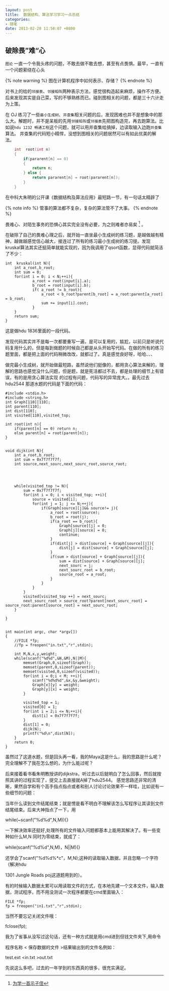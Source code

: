 ```yaml
---
layout: post
title:  数据结构、算法学习学习一点总结
categories:
- 随笔
date: 2013-02-20 11:50:07 +0800
---
```


## 破除畏”难“心
`图论` 一直一个令我头疼的问题，不敢去做不敢去想，甚至有点畏惧。最早，一直有一个问题萦绕在心头

{% note warning %}
图在计算机程序中如何表示、存储？
{% endnote %}

对书上的给的`邻接表`、`邻接矩阵`两种表示方法，感觉很构造起来麻烦，操作不方便。后来发现其实是自己菜，写的不够熟练而已。碰到图相关的问题，都是三十六计走为上策。

在 OJ 练习了一些`最小生成树`、`并查集`相关问题的后，发现困难也并不是想象中的那么大。解题时，并不是呆板的先用`邻接矩阵`或`邻接表`先把图构造完，再去跑算法。比如说`hdu 1232 畅通工程`这个问题，就可以用并查集给搞掉，边读取输入边跑`并查集`算法。 并查集的代码短小精悍，没想到图相关的问题居然可以有如此优美的解法。

```C
    int  root(int n)
    {  
        if(pararent[n] == 0)
        {
            return n;  
        } else {
            return pararent[n] = root(pararent[n]);
        }  
    }  
```

在中科大朱明的公开课《数据结构及算法应用》最短路一节，有一句话太精辟了

{% note info %}
管事的算法都不复杂，复杂的算法管不了大事。
{% endnote %}

畏难心、对陌生事务的恐惧心其实完全没有必要，为之则难者亦易矣 [^1] 。


在破除了自己的畏难心理之后，就开始一直坐最小生成树的练习题，是越做越有精神，越做越感觉信心越大，接连过了所有的练习最小生成树的练习提。发现kruskal算法其实还挺简单就能实现的，因为我调用了qsort函数，显得代码就简洁了不少：

    int  kruskal(int N){  
        int a_root,b_root;  
        int sum = 0;  
        for(int i = 0; i < N;++i){  
                a_root = root(input[i].a);  
                b_root = root(input[i].b);  
                if( a_root != b_root){  
                    a_root < b_root?parent[b_root] = a_root:parent[a_root] = b_root;  
                    sum += input[i].cost;  
                }  
        }   
        return sum;  
    }  


这是做hdu 1836里面的一段代码。

发现代码其实并不是每一次都要重写一遍，是可以复用的，尴尬，以前只是听说代码复用什么的，但是每到做题的时候自己都是从头开始写代码。在做的所有的练习题里面，都是把上面的代码稍微改改，就都过了。真是感觉良好呀，哈哈、、、

做完最小生成树，就开始做最短路，虽然说他们挺像的，都用贪心算法来解的，理解的思路也感觉没什么问题，但是题，就是死活都过不去，都是处理的细节上有错误，有的是用贪心算法实现 的过程有问题，代码写的异常庞大。。最先过去hdu2544 那道水题的代码是下面的代码：

    #include <stdio.h>
    #include <string.h>
    int Graph[110][110];
    int parent[110]; 
    int dist[110];
    int visited[110],visited_top;
     
    int root(int n){
        if(parent[n] == 0) return n;
        else parent[n] = root(parent[n]);
    }
     
     
    void dijk(int N){
        int a_root,b_root;
        int sum = 0x7f7f7f7f;
        int source,next_sourc,next_sourc_root,source_root;
        
        
     
     
        while(visited_top != N){
            sum = 0x7f7f7f7f;
            for(int i = 0; i < visited_top; ++i){
                source = visited[i];        
                for(int j = 1; j <= N;++j){
                    if(Graph[source][j]&& source!= j){
                        a_root = root(source);
                        b_root = root(j);
                        if(a_root == b_root){
                            Graph[source][j] = 0;
                            Graph[j][source] = 0;
                            continue;
                        }
                        if(dist[j] > dist[source] + Graph[source][j]){
                            dist[j] = dist[source] + Graph[source][j];
                        }
                        if(sum > dist[source] + Graph[source][j]){
                            sum = dist[source] + Graph[source][j];
                            next_sourc = j;
                            next_sourc_root = b_root;
                            source_root = a_root;
                        }
                    }    
                }
            }
            visited[visited_top ++] = next_sourc;
            next_sourc_root > source_root?parent[next_sourc_root] = source_root:parent[source_root] = next_sourc_root;    
        }
        
    }
     
     
    int main(int argc, char *argv[])
    {
        //FILE *fp;    
        //fp = freopen("in.txt","r",stdin);
        
        int M,N,x,y,weight;
        while(scanf("%d%d",&N,&M),N||M){
            memset(Graph,0,sizeof(Graph));
            memset(parent,0,sizeof(parent));
            memset(visited,0,sizeof(visited));
            for(int i = 0;i < M; ++i){
                scanf("%d%d%d",&x,&y,&weight);
                Graph[x][y] = weight;
                Graph[y][x] = weight;
            }
            
            visited_top = 1;
            visited[0] = 1;
            for(int i = 2;i <= N;++i){
                dist[i] = 0x7f7f7f7f;
            }
            dist[1] = 0;
            dijk(N);
            printf("%d\n",dist[N]);
        }
        return 0;
    }


虽然过了这道水题，但是回头再一看，我的Maya这是什么，我的思路是什么呢？完全理解不了我在怎么想的，为什么能过呢？

后来接着看书看朱明教授讲的dijkstra，听过去以后就明白了怎么回事，然后就按照其讲的过程实现了，提交上去直接就A掉了hdu2544。
感觉思路还非常的清晰，果然自学和有个高手指点指点或者和别人讨论讨论效果不一样哇，比如说有一些细节的问题：

当年什么读到文件结尾结束；就是愣是看不明白不理解该怎么写程序让其读到文件结尾结束。后来大神指点了一下，用

while(~scanf("%d%d",N,M)){}

一下解决效率还挺好,处理所有的文件输入问题都基本上能用其解决了。有一些变种如什么M,N 同时为零结束，就成了：

while(scanf("%d%d",N,M)，N||M){}

还学会了scanf("%d%d%*c"，M,N);这种的读取输入数据，并且忽略一个字符（解决hdu

 1301 Jungle Roads poj这道题用到的）。

有的时候输入数据太累可以用读取文件的方式，在本地先建一个文本文件，输入数据，测试程序，而不用没测试一次程序都要在cmd里面输入：

    FILE *fp;   
    fp = freopen("in1.txt","r",stdin); 

当然不要忘记关闭文件哦：

fclose(fp);

我为了省事从没写过这句话，还有一种方式就是用cmd进到但钱文件夹下,用命令

程序名称 < 保存数据的文件 >结果输出到的文件名例如：

test.ext <in.txt  >out.txt


先说这么多吧，过去的一年学到的东西真的很多，很充实满足。




[^1]: [为学一首示子侄](https://so.gushiwen.cn/shiwenv_5bdb0acbf98a.aspx)